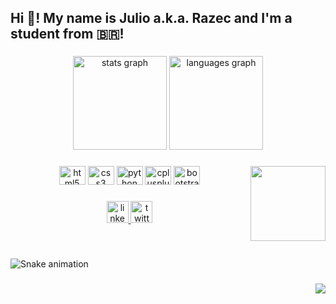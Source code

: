 <h2 align="left">Hi 👋! My name is Julio a.k.a. Razec and I'm a student from 🇧🇷!</h2>

###

<div align="center">
  <img src="https://github-readme-stats.vercel.app/api?hide_title=false&hide_rank=false&show_icons=true&include_all_commits=true&count_private=true&disable_animations=false&theme=dracula&locale=en&hide_border=false&username=RazecDoesIt" height="150" alt="stats graph"  />
  <img src="https://github-readme-stats.vercel.app/api/top-langs?locale=en&hide_title=false&layout=compact&card_width=320&langs_count=5&theme=dracula&hide_border=false&username=RazecDoesIt" height="150" alt="languages graph"  />
</div>

###

<img align="right" height="120" src="https://media0.giphy.com/media/RbDKaczqWovIugyJmW/giphy.gif?cid=790b7611fcf990e513e91bbaee7e802247d9c789709f945a&rid=giphy.gif&ct=g"  />

###

<div align="center">
  <img src="https://cdn.jsdelivr.net/gh/devicons/devicon/icons/html5/html5-original.svg" height="30" width="42" alt="html5 logo"  />
  <img src="https://cdn.jsdelivr.net/gh/devicons/devicon/icons/css3/css3-original.svg" height="30" width="42" alt="css3 logo"  />
  <img src="https://cdn.jsdelivr.net/gh/devicons/devicon/icons/python/python-original.svg" height="30" width="42" alt="python logo"  />
  <img src="https://cdn.jsdelivr.net/gh/devicons/devicon/icons/cplusplus/cplusplus-original.svg" height="30" width="42" alt="cplusplus logo"  />
  <img src="https://cdn.jsdelivr.net/gh/devicons/devicon/icons/bootstrap/bootstrap-original.svg" height="30" width="42" alt="bootstrap logo"  />
</div>

###

<div align="center">
  <a href="https://www.linkedin.com/in/julio-cezar-marsilio/" target="_blank">
    <img src="https://img.shields.io/static/v1?message=LinkedIn&logo=linkedin&label=&color=0077B5&logoColor=white&labelColor=&style=for-the-badge" height="35" alt="linkedin logo"  />
  </a>
  <a href="https://twitter.com/_julhao" target="_blank">
    <img src="https://img.shields.io/static/v1?message=Twitter&logo=twitter&label=&color=1DA1F2&logoColor=white&labelColor=&style=for-the-badge" height="35" alt="twitter logo"  />
  </a>
</div>

###

<br clear="both">

![Snake animation](https://github.com/RazecDoesIt/RazecDoesIt/blob/output/github-contribution-grid-snake.svg)

###

<img align="right" src="https://visitor-badge.laobi.icu/badge?page_id=RazecDoesIt.RazecDoesIt&left_color=darkslategray&right_color=purple&left_text=Total Visitors"  />

###

